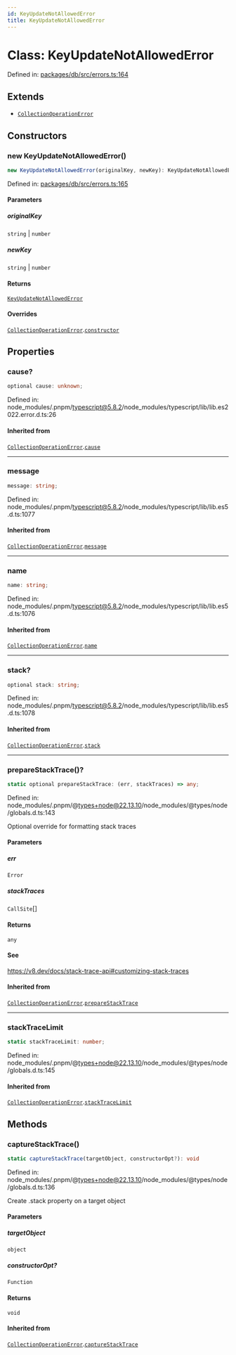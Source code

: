 ```yaml
---
id: KeyUpdateNotAllowedError
title: KeyUpdateNotAllowedError
---
```


<!-- DO NOT EDIT: this page is autogenerated from the type comments -->

# Class: KeyUpdateNotAllowedError

Defined in: [packages/db/src/errors.ts:164](https://github.com/TanStack/db/blob/main/packages/db/src/errors.ts#L164)

## Extends

- [`CollectionOperationError`](../collectionoperationerror.md)

## Constructors

### new KeyUpdateNotAllowedError()

```ts
new KeyUpdateNotAllowedError(originalKey, newKey): KeyUpdateNotAllowedError
```

Defined in: [packages/db/src/errors.ts:165](https://github.com/TanStack/db/blob/main/packages/db/src/errors.ts#L165)

#### Parameters

##### originalKey

`string` | `number`

##### newKey

`string` | `number`

#### Returns

[`KeyUpdateNotAllowedError`](../keyupdatenotallowederror.md)

#### Overrides

[`CollectionOperationError`](../collectionoperationerror.md).[`constructor`](../CollectionOperationError.md#constructors)

## Properties

### cause?

```ts
optional cause: unknown;
```

Defined in: node\_modules/.pnpm/typescript@5.8.2/node\_modules/typescript/lib/lib.es2022.error.d.ts:26

#### Inherited from

[`CollectionOperationError`](../collectionoperationerror.md).[`cause`](../CollectionOperationError.md#cause)

***

### message

```ts
message: string;
```

Defined in: node\_modules/.pnpm/typescript@5.8.2/node\_modules/typescript/lib/lib.es5.d.ts:1077

#### Inherited from

[`CollectionOperationError`](../collectionoperationerror.md).[`message`](../CollectionOperationError.md#message-1)

***

### name

```ts
name: string;
```

Defined in: node\_modules/.pnpm/typescript@5.8.2/node\_modules/typescript/lib/lib.es5.d.ts:1076

#### Inherited from

[`CollectionOperationError`](../collectionoperationerror.md).[`name`](../CollectionOperationError.md#name)

***

### stack?

```ts
optional stack: string;
```

Defined in: node\_modules/.pnpm/typescript@5.8.2/node\_modules/typescript/lib/lib.es5.d.ts:1078

#### Inherited from

[`CollectionOperationError`](../collectionoperationerror.md).[`stack`](../CollectionOperationError.md#stack)

***

### prepareStackTrace()?

```ts
static optional prepareStackTrace: (err, stackTraces) => any;
```

Defined in: node\_modules/.pnpm/@types+node@22.13.10/node\_modules/@types/node/globals.d.ts:143

Optional override for formatting stack traces

#### Parameters

##### err

`Error`

##### stackTraces

`CallSite`[]

#### Returns

`any`

#### See

https://v8.dev/docs/stack-trace-api#customizing-stack-traces

#### Inherited from

[`CollectionOperationError`](../collectionoperationerror.md).[`prepareStackTrace`](../CollectionOperationError.md#preparestacktrace)

***

### stackTraceLimit

```ts
static stackTraceLimit: number;
```

Defined in: node\_modules/.pnpm/@types+node@22.13.10/node\_modules/@types/node/globals.d.ts:145

#### Inherited from

[`CollectionOperationError`](../collectionoperationerror.md).[`stackTraceLimit`](../CollectionOperationError.md#stacktracelimit)

## Methods

### captureStackTrace()

```ts
static captureStackTrace(targetObject, constructorOpt?): void
```

Defined in: node\_modules/.pnpm/@types+node@22.13.10/node\_modules/@types/node/globals.d.ts:136

Create .stack property on a target object

#### Parameters

##### targetObject

`object`

##### constructorOpt?

`Function`

#### Returns

`void`

#### Inherited from

[`CollectionOperationError`](../collectionoperationerror.md).[`captureStackTrace`](../CollectionOperationError.md#capturestacktrace)
